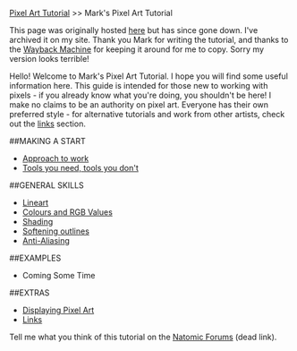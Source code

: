[Pixel Art Tutorial](tutorials.md) >> Mark's Pixel Art Tutorial

This page was originally hosted [here](http://www.natomic.com/hosted/marks/mpat/) but has since gone down. I've archived it on my site. Thank you Mark for writing the tutorial, and thanks to the [Wayback Machine][] for keeping it around for me to copy. Sorry my version looks terrible!

Hello! Welcome to Mark's Pixel Art Tutorial. I hope you will find some useful information here. 
This guide is intended for those new to working with pixels - if you already know what you're doing, you shouldn't be here! 
I make no claims to be an authority on pixel art. Everyone has their own preferred style - for alternative tutorials and work from other artists, check out the [links](mark_links.md) section.

##MAKING A START

- [Approach to work](mark_approach.md)
- [Tools you need, tools you don't](mark_tools.md)

##GENERAL SKILLS

- [Lineart](mark_lineart.md)
- [Colours and RGB Values](mark_colours.md)
- [Shading](mark_shading.md)
- [Softening outlines](mark_softening.md)
- [Anti-Aliasing](mark_aa.md)

##EXAMPLES

- Coming Some Time

##EXTRAS

- [Displaying Pixel Art](mark_displaying.md)
- [Links](mark_links.md)

Tell me what you think of this tutorial on the [Natomic Forums](http://web.archive.org/web/20131114195509/http://www.natomic.com/forums.asp) (dead link).

[wayback machine]: https://archive.org/ "Internet Archive: The Wayback Machine"

